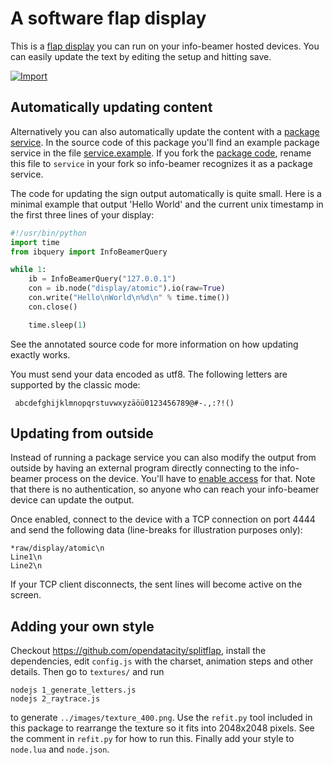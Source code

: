 # A software flap display

This is a [flap display](https://en.wikipedia.org/wiki/Split-flap_display) you can run on
your info-beamer hosted devices. You can easily update the text by editing the setup and
hitting save.

[![Import](https://cdn.infobeamer.com/s/img/import.png)](https://info-beamer.com/use?url=https://github.com/info-beamer/package-flap-display.git)

## Automatically updating content

Alternatively you can also automatically update the content with a
[package service](https://info-beamer.com/doc/package-services). In the
source code of this package you'll find an example package service in
the file [service.example](https://github.com/info-beamer/package-flap-display/blob/master/service.example).
If you fork the [package code](https://github.com/info-beamer/package-flap-display), rename this file
to `service` in your fork so info-beamer recognizes it as a package service.

The code for updating the sign output automatically is quite small. Here
is a minimal example that output 'Hello World' and the current unix
timestamp in the first three lines of your display:

```python
#!/usr/bin/python
import time
from ibquery import InfoBeamerQuery

while 1:
    ib = InfoBeamerQuery("127.0.0.1")
    con = ib.node("display/atomic").io(raw=True)
    con.write("Hello\nWorld\n%d\n" % time.time())
    con.close()

    time.sleep(1)
```

See the annotated source code for more information on how
updating exactly works.

You must send your data encoded as utf8. The following
letters are supported by the classic mode:

```
 abcdefghijklmnopqrstuvwxyzäöü0123456789@#-.,:?!()
```

## Updating from outside

Instead of running a package service you can also modify
the output from outside by having an external program
directly connecting to the info-beamer process on the
device. You'll have to
[enable access](https://info-beamer.com/doc/device-configuration#exposeinfobeamerports)
for that. Note that there is no authentication, so anyone
who can reach your info-beamer device can update
the output.

Once enabled, connect to the device with a TCP connection
on port 4444 and send the following data (line-breaks for
illustration purposes only):

```
*raw/display/atomic\n
Line1\n
Line2\n
```

If your TCP client disconnects, the sent lines will
become active on the screen.

## Adding your own style

Checkout https://github.com/opendatacity/splitflap, install the
dependencies, edit `config.js` with the charset, animation steps
and other details. Then go to `textures/` and run

```
nodejs 1_generate_letters.js
nodejs 2_raytrace.js
```

to generate `../images/texture_400.png`. Use the `refit.py`
tool included in this package to rearrange the texture so it
fits into 2048x2048 pixels. See the comment in `refit.py`
for how to run this. Finally add your style to `node.lua` and
`node.json`.
